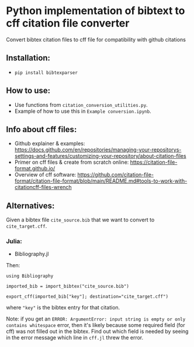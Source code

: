 # Python implementation of bibtext to cff citation file converter
Convert bibtex citation files to cff file for compatibility with github citations

## Installation:
- `pip install bibtexparser` 

## How to use:
- Use functions from `citation_conversion_utilities.py`. 
- Example of how to use this in `Example conversion.ipynb`. 

## Info about cff files:
- Github explainer & examples: https://docs.github.com/en/repositories/managing-your-repositorys-settings-and-features/customizing-your-repository/about-citation-files
- Primer on cff files & create from scratch online: https://citation-file-format.github.io/
- Overview of cff software: https://github.com/citation-file-format/citation-file-format/blob/main/README.md#tools-to-work-with-citationcff-files-wrench

## Alternatives:
Given a bibtex file `cite_source.bib` that we want to convert to `cite_target.cff`. 

### Julia:
- Bibliography.jl

Then:

`using Bibliography`

`imported_bib = import_bibtex("cite_source.bib")`

`export_cff(imported_bib["key"]; destination="cite_target.cff")`

where `"key"` is the bibtex entry for that citation. 


Note: if you get an `ERROR: ArgumentError: input string is empty or only contains whitespace` error, then it's likely because some required field (for cff) was not filled out in the bibtex. Find out which field is needed by seeing in the error message which line in `cff.jl` threw the error. 
